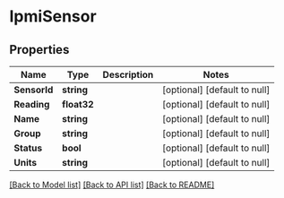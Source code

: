 # IpmiSensor

## Properties
Name | Type | Description | Notes
------------ | ------------- | ------------- | -------------
**SensorId** | **string** |  | [optional] [default to null]
**Reading** | **float32** |  | [optional] [default to null]
**Name** | **string** |  | [optional] [default to null]
**Group** | **string** |  | [optional] [default to null]
**Status** | **bool** |  | [optional] [default to null]
**Units** | **string** |  | [optional] [default to null]

[[Back to Model list]](../README.md#documentation-for-models) [[Back to API list]](../README.md#documentation-for-api-endpoints) [[Back to README]](../README.md)


